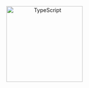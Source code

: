 <p align="center">
    <img width="200" src="https://img.shields.io/badge/typescript-%23007ACC.svg?style=for-the-badge&logo=typescript&logoColor=white" alt="TypeScript">
</p>
